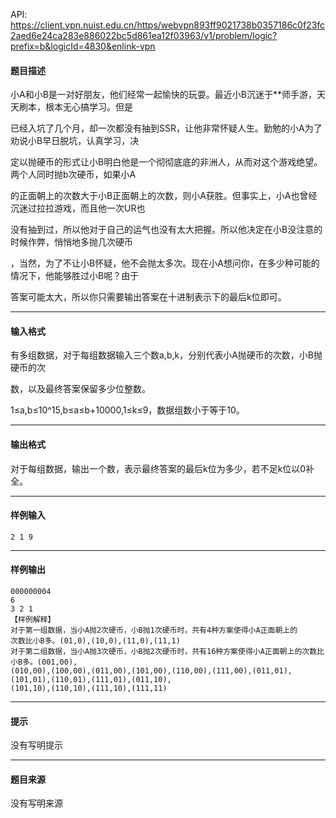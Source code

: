 API: https://client.vpn.nuist.edu.cn/https/webvpn893ff9021738b0357186c0f23fc2aed6e24ca283e886022bc5d861ea12f03963/v1/problem/logic?prefix=b&logicId=4830&enlink-vpn

#### 题目描述

小A和小B是一对好朋友，他们经常一起愉快的玩耍。最近小B沉迷于\*\*师手游，天天刷本，根本无心搞学习。但是

已经入坑了几个月，却一次都没有抽到SSR，让他非常怀疑人生。勤勉的小A为了劝说小B早日脱坑，认真学习，决

定以抛硬币的形式让小B明白他是一个彻彻底底的非洲人，从而对这个游戏绝望。两个人同时抛b次硬币，如果小A

的正面朝上的次数大于小B正面朝上的次数，则小A获胜。但事实上，小A也曾经沉迷过拉拉游戏，而且他一次UR也

没有抽到过，所以他对于自己的运气也没有太大把握。所以他决定在小B没注意的时候作弊，悄悄地多抛几次硬币

，当然，为了不让小B怀疑，他不会抛太多次。现在小A想问你，在多少种可能的情况下，他能够胜过小B呢？由于

答案可能太大，所以你只需要输出答案在十进制表示下的最后k位即可。

---

#### 输入格式

有多组数据，对于每组数据输入三个数a,b,k，分别代表小A抛硬币的次数，小B抛硬币的次

数，以及最终答案保留多少位整数。

1≤a,b≤10^15,b≤a≤b+10000,1≤k≤9，数据组数小于等于10。

---

#### 输出格式

对于每组数据，输出一个数，表示最终答案的最后k位为多少，若不足k位以0补全。

---

#### 样例输入
```
2 1 9
```

---

#### 样例输出
```
000000004
6
3 2 1
【样例解释】
对于第一组数据，当小A抛2次硬币，小B抛1次硬币时，共有4种方案使得小A正面朝上的
次数比小B多。(01,0),(10,0),(11,0),(11,1)
对于第二组数据，当小A抛3次硬币，小B抛2次硬币时，共有16种方案使得小A正面朝上的次数比小B多。(001,00),
(010,00),(100,00),(011,00),(101,00),(110,00),(111,00),(011,01),(101,01),(110,01),(111,01),(011,10),
(101,10),(110,10),(111,10),(111,11)
```

---

#### 提示

没有写明提示

---

#### 题目来源

没有写明来源